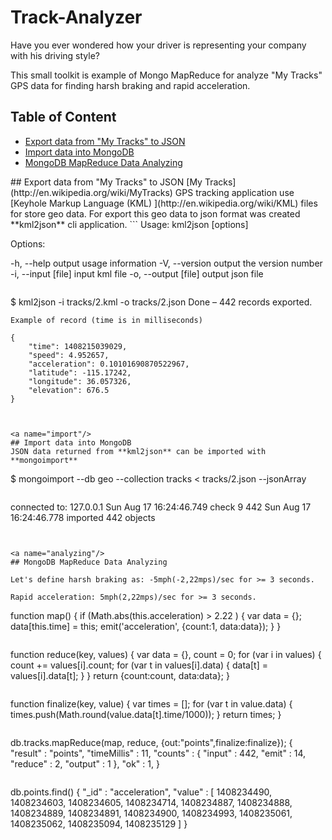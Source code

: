 # Track-Analyzer
Have you ever wondered how your driver is representing your company with his driving style?

This small toolkit is example of Mongo MapReduce for analyze "My Tracks" GPS data for finding harsh braking and rapid acceleration.


## Table of Content
* [Export data from "My Tracks" to JSON](#export)
* [Import data into MongoDB](#import)
* [MongoDB MapReduce Data Analyzing](#analyzing)


<a name="export"/>
## Export data from "My Tracks" to JSON
[My Tracks](http://en.wikipedia.org/wiki/MyTracks) GPS tracking application use [Keyhole Markup Language (KML) ](http://en.wikipedia.org/wiki/KML) files for store geo data. For export this geo data to json format was created **kml2json** cli application.
```
 Usage: kml2json [options]

 Options:

 -h, --help           output usage information
 -V, --version        output the version number
 -i, --input [file]   input kml file
 -o, --output [file]  output json file
```
```
$ kml2json -i tracks/2.kml -o tracks/2.json
Done – 442 records exported.
```
Example of record (time is in milliseconds)
```
    {
        "time": 1408215039029,
        "speed": 4.952657,
        "acceleration": 0.10101690870522967,
        "latitude": -115.17242,
        "longitude": 36.057326,
        "elevation": 676.5
    }
```


<a name="import"/>
## Import data into MongoDB
JSON data returned from **kml2json** can be imported with **mongoimport**
```
$ mongoimport --db geo --collection tracks < tracks/2.json --jsonArray
```
```
connected to: 127.0.0.1
Sun Aug 17 16:24:46.749 check 9 442
Sun Aug 17 16:24:46.778 imported 442 objects
```


<a name="analyzing"/>
## MongoDB MapReduce Data Analyzing

Let's define harsh braking as: -5mph(-2,22mps)/sec for >= 3 seconds.

Rapid acceleration: 5mph(2,22mps)/sec for >= 3 seconds.

```
function map() {
	if (Math.abs(this.acceleration) > 2.22 ) {
		var data = {};
		data[this.time] = this;
		emit('acceleration', {count:1, data:data});
	}
}
```
```
function reduce(key, values) {
	var data = {},
		count = 0;
	for (var i in values) {
		count += values[i].count;
		for (var t in values[i].data) {
			data[t] = values[i].data[t];
		}
	}
	return {count:count, data:data};
}
```

```
function finalize(key, value) {
	var times = [];
	for (var t in value.data) {
		times.push(Math.round(value.data[t].time/1000));
	}
	return times;
}
```

```
db.tracks.mapReduce(map, reduce, {out:"points",finalize:finalize});
{
	"result" : "points",
	"timeMillis" : 11,
	"counts" : {
		"input" : 442,
		"emit" : 14,
		"reduce" : 2,
		"output" : 1
	},
	"ok" : 1,
}
```

```
db.points.find()
{ "_id" : "acceleration", "value" : [
	1408234490,
	1408234603,
	1408234605,
	1408234714,
	1408234887,
	1408234888,
	1408234889,
	1408234891,
	1408234900,
	1408234993,
	1408235061,
	1408235062,
	1408235094,
	1408235129
] }
```